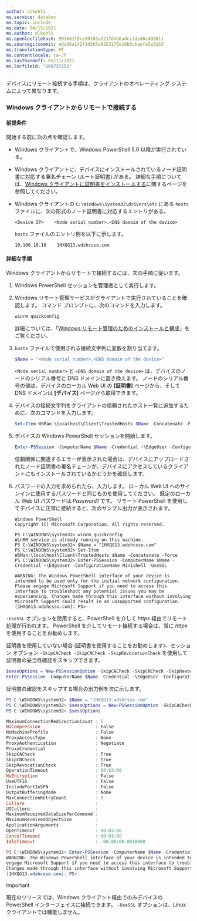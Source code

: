 ```yaml
---
author: alkohli
ms.service: databox
ms.topic: include
ms.date: 04/15/2021
ms.author: alkohli
ms.openlocfilehash: 9936d1f9ce99103a2217d4b6adcc1ded6c403811
ms.sourcegitcommit: eda26a142f1d3b5a9253176e16b5cbaefe3e31b3
ms.translationtype: HT
ms.contentlocale: ja-JP
ms.lasthandoff: 05/11/2021
ms.locfileid: "109737251"
---
```

デバイスにリモート接続する手順は、クライアントのオペレーティング システムによって異なります。

### <a name="remotely-connect-from-a-windows-client"></a>Windows クライアントからリモートで接続する


#### <a name="prerequisites"></a>前提条件

開始する前に次の点を確認します。

- Windows クライアントで、Windows PowerShell 5.0 以降が実行されている。
- Windows クライアントに、デバイスにインストールされているノード証明書に対応する署名チェーン (ルート証明書) がある。 詳細な手順については、[Windows クライアントに証明書をインストールする](../articles/databox-online/azure-stack-edge-gpu-manage-certificates.md#import-certificates-on-the-client-accessing-the-device)に関するページを参照してください。
- Windows クライアントの `C:\Windows\System32\drivers\etc` にある `hosts` ファイルに、次の形式のノード証明書に対応するエントリがある。

    `<Device IP>    <Node serial number>.<DNS domain of the device>`

    `hosts` ファイルのエントリ例を以下に示します。
 
    `10.100.10.10    1HXQG13.wdshcsso.com`
  

#### <a name="detailed-steps"></a>詳細な手順

Windows クライアントからリモートで接続するには、次の手順に従います。

1. Windows PowerShell セッションを管理者として実行します。
2. Windows リモート管理サービスがクライアントで実行されていることを確認します。 コマンド プロンプトに、次のコマンドを入力します。

    ```powershell
    winrm quickconfig
    ```

    詳細については、「[Windows リモート管理のためのインストールと構成](/windows/win32/winrm/installation-and-configuration-for-windows-remote-management#quick-default-configuration)」をご覧ください。

3. `hosts` ファイルで使用される接続文字列に変数を割り当てます。

    ```powershell
    $Name = "<Node serial number>.<DNS domain of the device>"
    ``` 

    `<Node serial number>` と `<DNS domain of the device>` は、デバイスのノードのシリアル番号と DNS ドメインに置き換えます。 ノードのシリアル番号の値は、デバイスのローカル Web UI の **[証明書]** ページから、そして DNS ドメインは **[デバイス]** ページから取得できます。

4. デバイスの接続文字列をクライアントの信頼されたホスト一覧に追加するために、次のコマンドを入力します。

    ```powershell
    Set-Item WSMan:\localhost\Client\TrustedHosts $Name -Concatenate -Force
    ```

5. デバイスの Windows PowerShell セッションを開始します。

    ```powershell
    Enter-PSSession -ComputerName $Name -Credential ~\EdgeUser -ConfigurationName Minishell -UseSSL
    ```

    信頼関係に関連するエラーが表示された場合は、デバイスにアップロードされたノード証明書の署名チェーンが、デバイスにアクセスしているクライアントにもインストールされているかどうかを確認します。

6. パスワードの入力を求められたら、入力します。 ローカル Web UI へのサインインに使用するパスワードと同じものを使用してください。 既定のローカル Web UI パスワードは *Password1* です。 リモート PowerShell を使用してデバイスに正常に接続すると、次のサンプル出力が表示されます。  

    ```
    Windows PowerShell
    Copyright (C) Microsoft Corporation. All rights reserved.
    
    PS C:\WINDOWS\system32> winrm quickconfig
    WinRM service is already running on this machine.
    PS C:\WINDOWS\system32> $Name = "1HXQG13.wdshcsso.com"
    PS C:\WINDOWS\system32> Set-Item WSMan:\localhost\Client\TrustedHosts $Name -Concatenate -Force
    PS C:\WINDOWS\system32> Enter-PSSession -ComputerName $Name -Credential ~\EdgeUser -ConfigurationName Minishell -UseSSL

    WARNING: The Windows PowerShell interface of your device is intended to be used only for the initial network configuration. Please engage Microsoft Support if you need to access this interface to troubleshoot any potential issues you may be experiencing. Changes made through this interface without involving Microsoft Support could result in an unsupported configuration.
    [1HXQG13.wdshcsso.com]: PS>
    ```

`-UseSSL` オプションを使用すると、PowerShell を介して *https* 経由でリモート処理が行われます。 PowerShell を介してリモート接続する場合は、常に *https* を使用することをお勧めします。

証明書を使用していない場合 (証明書を使用することをお勧めします)、セッション オプション `-SkipCACheck -SkipCNCheck -SkipRevocationCheck` を使用して証明書の妥当性確認をスキップできます。

```powershell
$sessOptions = New-PSSessionOption -SkipCACheck -SkipCNCheck -SkipRevocationCheck 
Enter-PSSession -ComputerName $Name -Credential ~\EdgeUser -ConfigurationName Minishell -UseSSL -SessionOption $sessOptions    
```
証明書の確認をスキップする場合の出力例を次に示します。

```powershell
PS C:\WINDOWS\system32> $Name = "1HXQG13.wdshcsso.com"
PS C:\WINDOWS\system32> $sessOptions = New-PSSessionOption -SkipCACheck -SkipCNCheck -SkipRevocationCheck
PS C:\WINDOWS\system32> $sessOptions

MaximumConnectionRedirectionCount : 5
NoCompression                     : False
NoMachineProfile                  : False
ProxyAccessType                   : None
ProxyAuthentication               : Negotiate
ProxyCredential                   :
SkipCACheck                       : True
SkipCNCheck                       : True
SkipRevocationCheck               : True
OperationTimeout                  : 00:03:00
NoEncryption                      : False
UseUTF16                          : False
IncludePortInSPN                  : False
OutputBufferingMode               : None
MaxConnectionRetryCount           : 0
Culture                           :
UICulture                         :
MaximumReceivedDataSizePerCommand :
MaximumReceivedObjectSize         :
ApplicationArguments              :
OpenTimeout                       : 00:03:00
CancelTimeout                     : 00:01:00
IdleTimeout                       : -00:00:00.0010000

PS C:\WINDOWS\system32> Enter-PSSession -ComputerName $Name -Credential ~\EdgeUser -ConfigurationName Minishell -UseSSL -SessionOption $sessOptions
WARNING: The Windows PowerShell interface of your device is intended to be used only for the initial network configuration. Please
engage Microsoft Support if you need to access this interface to troubleshoot any potential issues you may be experiencing.
Changes made through this interface without involving Microsoft Support could result in an unsupported configuration.
[1HXQG13.wdshcsso.com]: PS>
```

> [!IMPORTANT]
> 現在のリリースでは、Windows クライアント経由でのみデバイスの PowerShell インターフェイスに接続できます。 `-UseSSL` オプションは、Linux クライアントでは機能しません。

<!--### Remotely connect from a Linux client-->

<!--On the Linux client that you'll use to connect:

- [Install the latest PowerShell Core for Linux](/powershell/scripting/install/installing-powershell-core-on-linux) from GitHub to get the SSH remoting feature. 
- [Install only the `gss-ntlmssp` package from the NTLM module](https://github.com/Microsoft/omi/blob/master/Unix/doc/setup-ntlm-omi.md). For Ubuntu clients, use the following command:
    - `sudo apt-get install gss-ntlmssp`

For more information, go to [PowerShell remoting over SSH](/powershell/scripting/learn/remoting/ssh-remoting-in-powershell-core).

Follow these steps to remotely connect from an NFS client.

1. To open PowerShell session, type:

    `pwsh`
 
2. For connecting using the remote client, type:

    `Enter-PSSession -ComputerName $ip -Authentication Negotiate -ConfigurationName Minishell -Credential ~\EdgeUser`

    When prompted, provide the password used to sign into your device.
 
> [!NOTE]
> This procedure does not work on Mac OS.-->
